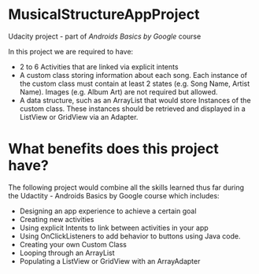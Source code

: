 # MusicalStructureAppProject
Udacity project - part of *Androids Basics by Google* course

In this project we are required to have:
- 2 to 6 Activities that are linked via explicit intents
- A custom class storing information about each song. Each instance of the custom class must contain at least 2 states (e.g. Song Name, Artist Name). Images (e.g. Album Art) are not required but allowed.
- A data structure, such as an ArrayList that would store Instances of the custom class. These instances should be retrieved and displayed in a ListView or GridView via an Adapter.

# What benefits does this project have?
The following project would combine all the skills learned thus far during the Udactity - Androids Basics by Google course which includes:
- Designing an app experience to achieve a certain goal
- Creating new activities
- Using explicit Intents to link between activities in your app
- Using OnClickListeners to add behavior to buttons using Java code.
- Creating your own Custom Class
- Looping through an ArrayList
- Populating a ListView or GridView with an ArrayAdapter
